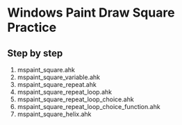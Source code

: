 # Windows Paint Draw Square Practice

## Step by step

1. mspaint_square.ahk
2. mspaint_square_variable.ahk
2. mspaint_square_repeat.ahk
3. mspaint_square_repeat_loop.ahk
4. mspaint_square_repeat_loop_choice.ahk
5. mspaint_square_repeat_loop_choice_function.ahk
6. mspaint_square_helix.ahk
